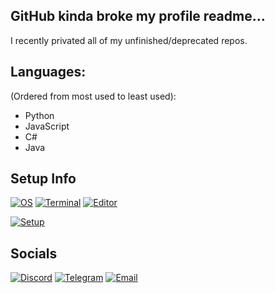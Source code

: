 ## GitHub kinda broke my profile readme...

I recently privated all of my unfinished/deprecated repos.

## Languages:
(Ordered from most used to least used): 
- Python 
- JavaScript
- C#
- Java

## Setup Info
[![OS](https://img.shields.io/badge/Arch-5.11.11-1793d1?style=for-the-badge&logo=arch-linux&logoColor=white)](https://archlinux.org/)
[![Terminal](https://img.shields.io/badge/Kitty-0.19.3-846e5a?style=for-the-badge&logo=windows-terminal&logoColor=white)](https://sw.kovidgoyal.net/kitty/)
[![Editor](https://img.shields.io/badge/Doom%20Emacs-27.2-8f99b6?style=for-the-badge&logo=vim&logoColor=white)](https://github.com/hlissner/doom-emacs)

[![Setup](https://img.shields.io/badge/PC%20Build-8f99b6?style=for-the-badge)](https://pcpartpicker.com/list/Bb8p4d)

## Socials
[![Discord](https://img.shields.io/badge/Discord-5539cc?style=for-the-badge&logo=discord&logoColor=white)](Discord)
[![Telegram](https://img.shields.io/badge/Telegram-127eb6?style=for-the-badge&logo=telegram&logoColor=white)](Telegram)
[![Email](https://img.shields.io/badge/Email-bb001a?style=for-the-badge&logo=gmail&logoColor=white)](Email)

[Telegram]: https://t.me/Ganoodles
[Discord]: https://discord.bio/p/aden
[youtube]: https://youtube.com/Ganoosh
